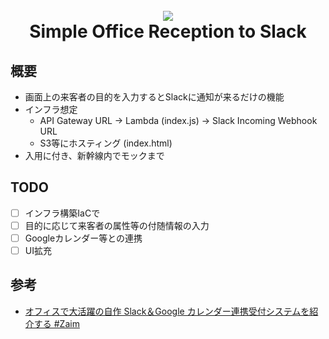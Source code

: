 <h1 align="center">
  <br>
  <img src="https://github.com/takamt/simple_office_reception_to_slack/assets/25574045/7f11490c-30d2-4f53-967d-40b2a9a974c9">
  <br>
  Simple Office Reception to Slack
  <br>
</h1>

## 概要
- 画面上の来客者の目的を入力するとSlackに通知が来るだけの機能
- インフラ想定
  - API Gateway URL → Lambda (index.js) → Slack Incoming Webhook URL
  - S3等にホスティング (index.html)
- 入用に付き、新幹線内でモックまで

## TODO
- [ ] インフラ構築IaCで
- [ ] 目的に応じて来客者の属性等の付随情報の入力
- [ ] Googleカレンダー等との連携
- [ ] UI拡充

## 参考
- [オフィスで大活躍の自作 Slack＆Google カレンダー連携受付システムを紹介する #Zaim](https://blog.zaim.co.jp/n/n99c83452953b)


